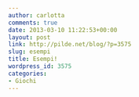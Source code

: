 ```yaml
---
author: carlotta
comments: true
date: 2013-03-10 11:22:53+00:00
layout: post
link: http://pilde.net/blog/?p=3575
slug: esempi
title: Esempi!
wordpress_id: 3575
categories:
- Giochi
---
```





